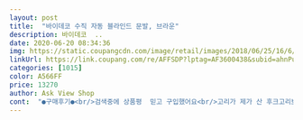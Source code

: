 ```yaml
---
layout: post 
title:  "바이데코 수직 자동 블라인드 문발, 브라운" 
description: 바이데코  ..
date: 2020-06-20 08:34:36 
img: https://static.coupangcdn.com/image/retail/images/2018/06/25/16/6/2233fb56-b95f-41c4-85fa-d2fbb42dfc4e.jpg 
linkUrl: https://link.coupang.com/re/AFFSDP?lptag=AF3600438&subid=ahnPublicAsk&pageKey=104020271&itemId=315622562&vendorItemId=3775180659&traceid=V0-113-e7e42dbb11678b6e 
categories: [1015] 
color: A566FF 
price: 13270 
author: Ask View Shop 
cont:  "●구매후기●<br/>검색중에 상품평  믿고 구입했어요<br/>고리가 제가 산 후크고리보다 조그맣길래 그냥 나무를<br/>궁금해서 오래못기다리겠더라구요.<br/><br/>꼭꼬핀으로 걸었어요.<br/> 후기처럼 내리기가 좀 어렵네요.<br/> 아이보리랑 고민했는데 브라운색 어둡지않고 괜찮은듯<br/>나머지 하나도 더 달아봐야겠어요<br/>난감하던중이였는데 정말 잘 산것같네요<br/>두개샀는데 일단 하나만 걸고 혼자 흐뭇해하고 있습니다.<br/>ㅎ<br/>만삭인데 혼자했어요<br/>몇개 더 사서 옆 베란다도 설치하고 싶네요<br/>블라인드 달기엔 비용,시간등 계산할게많았고<br/>새벽배송와서 바로 박스뜯고 같이주문한3m테잎으로 된 고리후크사서 붙이고 10분정도 기다렸어요<br/>신세계네요<br/>아쉬운점은 설치하는데 작은피스밖에 없단점?<br/>앞동 주방이랑 저희 거실이 마주보구 있어서<br/>이번엔 후크대신 다이소에서 구입한 글루건 붙은 고리로 붙여야겠어요  다들 고민말고 사세요<br/>전동드릴도 없어서 애 좀 먹었어요ㅠ<br/>좋아요<br/>투룸인데 가볍게쓰기좋네요.<br/> 맞은편 빌라가 멀긴한데 너무빤히 보여서 살짝가릴용도로  샀어요<br/>후크에 걸었습니다.<br/> 아직까진 괜찮아요<br/>" 
---
```

